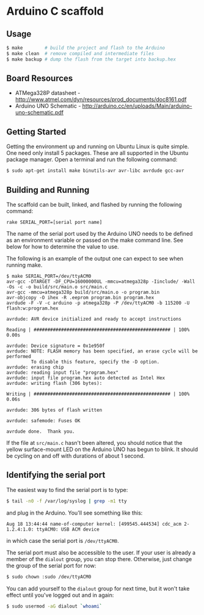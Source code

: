 # Arduino C scaffold

## Usage

```sh
$ make        # build the project and flash to the Arduino
$ make clean  # remove compiled and intermediate files
$ make backup # dump the flash from the target into backup.hex
```

## Board Resources

* ATMega328P datasheet - http://www.atmel.com/dyn/resources/prod_documents/doc8161.pdf
* Arduino UNO Schematic - http://arduino.cc/en/uploads/Main/arduino-uno-schematic.pdf

## Getting Started

Getting the environment up and running on Ubuntu Linux is quite simple. One
need only install 5 packages. These are all supported in the Ubuntu package
manager. Open a terminal and run the following command:

```sh
$ sudo apt-get install make binutils-avr avr-libc avrdude gcc-avr
```

## Building and Running

The scaffold can be built, linked, and flashed by running the following
command:

    rake SERIAL_PORT=[serial port name]

The name of the serial port used by the Arduino UNO needs to be defined as an
environment variable or passed on the make command line. See below for how to
determine the value to use.

The following is an example of the output one can expect to see when running
make.

    $ make SERIAL_PORT=/dev/ttyACM0
    avr-gcc -DTARGET -DF_CPU=16000000UL -mmcu=atmega328p -Iinclude/ -Wall -Os -c -o build/src/main.o src/main.c
    avr-gcc -mmcu=atmega328p build/src/main.o -o program.bin
    avr-objcopy -O ihex -R .eeprom program.bin program.hex
    avrdude -F -V -c arduino -p atmega328p -P /dev/ttyACM0 -b 115200 -U flash:w:program.hex

    avrdude: AVR device initialized and ready to accept instructions

    Reading | ################################################## | 100% 0.00s

    avrdude: Device signature = 0x1e950f
    avrdude: NOTE: FLASH memory has been specified, an erase cycle will be performed
             To disable this feature, specify the -D option.
    avrdude: erasing chip
    avrdude: reading input file "program.hex"
    avrdude: input file program.hex auto detected as Intel Hex
    avrdude: writing flash (306 bytes):

    Writing | ################################################## | 100% 0.06s

    avrdude: 306 bytes of flash written

    avrdude: safemode: Fuses OK

    avrdude done.  Thank you.

If the file at `src/main.c` hasn't been altered, you should notice that
the yellow surface-mount LED on the Arduino UNO has begun to blink. It should
be cycling on and off with durations of about 1 second.

## Identifying the serial port

The easiest way to find the serial port is to type:

```sh
$ tail -n0 -f /var/log/syslog | grep -m1 tty
```

and plug in the Arduino. You'll see something like this:

    Aug 18 13:44:44 name-of-computer kernel: [499545.444534] cdc_acm 2-1.2.4:1.0: ttyACM0: USB ACM device

in which case the serial port is `/dev/ttyACM0`.

The serial port must also be accessible to the user. If your user is already a
member of the `dialout` group, you can stop there. Otherwise, just change the
group of the serial port for now:

```sh
$ sudo chown :sudo /dev/ttyACM0
```

You can add yourself to the `dialout` group for next time, but it won't take
effect until you've logged out and in again:

```sh
$ sudo usermod -aG dialout `whoami`
```
